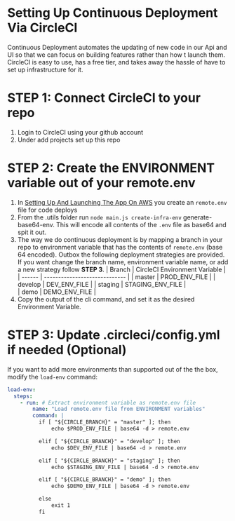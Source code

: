 # Setting Up Continuous Deployment Via CircleCI

Continuous Deployment automates the updating of new code in our Api and UI so that we can focus on building features rather than how t launch them. CircleCI is easy to use, has a free tier, and takes away the hassle of have to set up infrastructure for it.

# STEP 1: Connect CircleCI to your repo

1. Login to CircleCI using your github account
1. Under add projects set up this repo

# STEP 2: Create the ENVIRONMENT variable out of your remote.env

1. In [Setting Up And Launching The App On AWS](/docs/setting-up-remote.md) you create an `remote.env` file for code deploys
1. From the .utils folder run `node main.js create-infra-env` generate-base64-env. This will encode all contents of the `.env` file as base64 and spit it out.
1. The way we do continuous deployment is by mapping a branch in your repo to environment variable that has the contents of `remote.env` (base 64 encoded). Outbox the following deployment strategies are provided. If you want change the branch name, environment variable name, or add a new strategy follow **STEP 3**.
    |   Branch      | CircleCI Environment Variable |
    |   ------      | ----------------------------- |
    |   master      | PROD_ENV_FILE                 |
    |   develop     | DEV_ENV_FILE                  |
    |   staging     | STAGING_ENV_FILE              |  
    |   demo        | DEMO_ENV_FILE                 |
1. Copy the output of the cli command, and set it as the desired Environment Variable.


# STEP 3: Update .circleci/config.yml if needed (Optional)

If you want to add more environments than supported out of the the box, modify the `load-env` command:

```yaml
load-env:
  steps:
    - run: # Extract environment variable as remote.env file
        name: "Load remote.env file from ENVIRONMENT variables"
        command: |
          if [ "${CIRCLE_BRANCH}" = "master" ]; then
              echo $PROD_ENV_FILE | base64 -d > remote.env

          elif [ "${CIRCLE_BRANCH}" = "develop" ]; then
              echo $DEV_ENV_FILE | base64 -d > remote.env

          elif [ "${CIRCLE_BRANCH}" = "staging" ]; then
              echo $STAGING_ENV_FILE | base64 -d > remote.env

          elif [ "${CIRCLE_BRANCH}" = "demo" ]; then
              echo $DEMO_ENV_FILE | base64 -d > remote.env

          else
              exit 1
          fi
```

#
